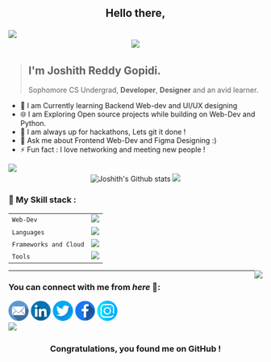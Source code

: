 ## <p align="center">Hello there,</p>

<a href="https://joshith.vercel.app">
<img src="./assets/banner.png" />
</a>
<div align="center">
<img width="1080px" src="https://github-widgetbox.vercel.app/api/profile?username=JOS-RE&data=followers,repositories,stars,commits&theme=radical&title_color=000000">
</div>

> ## I'm Joshith Reddy Gopidi. 
> Sophomore CS Undergrad, **Developer**, **Designer** and an avid learner.

 - 👋 I am Currently learning Backend Web-dev and UI/UX designing
 - 🌐 I am Exploring Open source projects while building on Web-Dev and Python. 
 - 💭 I am always up for hackathons, Lets git it done !
 - 💬 Ask me about Frontend Web-Dev and Figma Designing :) 
 - ⚡ Fun fact : I love networking and meeting new people !

 
<div>
<img src="https://github-readme-activity-graph-1.josr3.repl.co/graph?username=jos-re&theme=radical&bg_color=00000000&point=00000000&line=FC6401&hide_border=true&custom_title=Keep+Exploring,+Learning+and+Contributing+away...&color=969696&area=true&area_color=FC6401">
</div>
<div align="center">
<img width="370px" src="https://github-readme-stats.vercel.app/api?username=JOS-RE&show_icons=true&theme=radical&count_private=true&hide_border=true&title_color=FC6401&icon_color=FC6401&bg_color=0D111700&text_color=969696&custom_title=Joshith's+Github+Stats" alt="Joshith's Github stats" />
<img width="370px" src="http://github-readme-streak-stats.herokuapp.com?user=JOS-RE&hide_border=true&background=0D111700&border=943BDD00&fire=CB0044&sideNums=FC6401&currStreakLabel=ff96e6e&currStreakNum=969696&sideLabels=FC6401&dates=969696&stroke=7F1DA2" />
</div>
<!-- <span><img align="right" src="https://github-readme-stats.vercel.app/api/top-langs/?username=JOS-RE&theme=radical&title_color=F16707&hide_border=true" width="290px" data-canonical-></span> -->

### 🍁 My Skill stack :

|               |           |
|       ---     |    ---    |
| `Web-Dev`     | <img src="https://skillicons.dev/icons?i=nodejs,react,tailwind,sass,bootstrap,html,css,js" />          |
| `Languages`   | <img src="https://skillicons.dev/icons?i=py,java,cpp,mysql" />          |
|`Frameworks and Cloud`|<img src="https://skillicons.dev/icons?i=aws,gcp,azure,nextjs,flask" />|
| `Tools`       | <img src="https://skillicons.dev/icons?i=figma,ai,vercel,heroku,git,github,vscode" />          |


<img align="right" src="https://komarev.com/ghpvc/?username=your-github-JOS-RE&style=flat-square&color=232323">
<hr>


### You can connect with me from _here_ 📧:
[<img height=40 width=40 align="centre" alt="Mail me" src="./assets/mail.png">](gopidi.joshith@gmail.com)
[<img height=40 width=40 align="centre" alt="Connect on LinkedIn" src="./assets/linkedin.png">](https://www.linkedin.com/in/joshith-reddy-gopidi/) 
[<img height=40 width=40 align="centre" alt="Visit my Twitter Profile" src="./assets/twitter.png">](https://twitter.com/JoshithReddy_g) 
[<img height=40 width=40 align="centre" alt="Visit my Facebook Profile" src="./assets/facebook.png">](https://www.facebook.com/joshith.gopidi/) 
[<img height=40 width=40 align="centre" alt="Visit my Instagram Profile" src="./assets/ig.png">](https://www.instagram.com/joshith_gopidi/)
<br>
![](https://raw.githubusercontent.com/halfrost/halfrost/master/icons/header_.png)

### <p align="center"> Congratulations, you found me on GitHub ! </p>
